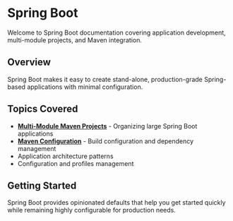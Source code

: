 # Spring Boot

Welcome to Spring Boot documentation covering application development, multi-module projects, and Maven integration.

## Overview

Spring Boot makes it easy to create stand-alone, production-grade Spring-based applications with minimal configuration.

## Topics Covered

- **[Multi-Module Maven Projects](mmm.md)** - Organizing large Spring Boot applications
- **[Maven Configuration](maven.md)** - Build configuration and dependency management
- Application architecture patterns
- Configuration and profiles management

## Getting Started

Spring Boot provides opinionated defaults that help you get started quickly while remaining highly configurable for production needs.
